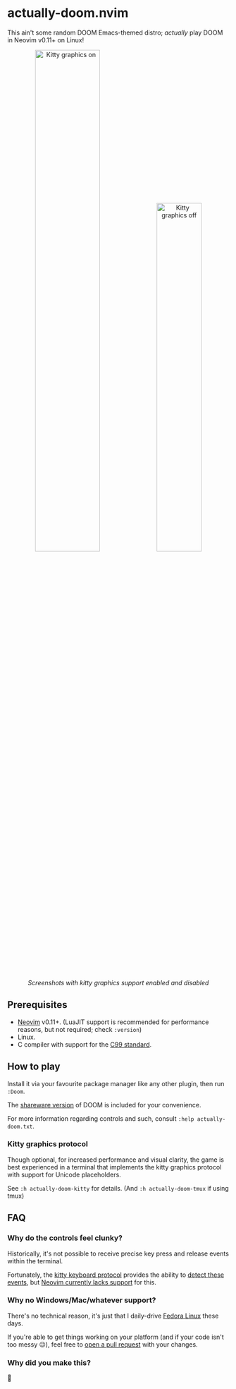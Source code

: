 # actually-doom.nvim

This ain't some random DOOM Emacs-themed distro; _actually_ play DOOM in Neovim
v0.11+ on Linux!

<p align="center">
    <img alt="Kitty graphics on" width="54%" src="https://github.com/user-attachments/assets/a20eb1c6-0522-4db7-98a2-3bc86ca6ac67"/>
    <img alt="Kitty graphics off" width="45%" src="https://github.com/user-attachments/assets/e9c451c9-4561-4db6-a3b9-1f07dad7813a"/>
    <br/>
    <i>Screenshots with kitty graphics support enabled and disabled</i>
</p>

## Prerequisites

- [Neovim](https://neovim.io/) v0.11+. (LuaJIT support is recommended for
  performance reasons, but not required; check `:version`)
- Linux.
- C compiler with support for the [C99 standard](https://en.wikipedia.org/wiki/C99).

## How to play

Install it via your favourite package manager like any other plugin, then run
`:Doom`.

The [shareware version](https://www.doomworld.com/classicdoom/info/shareware.php)
of DOOM is included for your convenience.

For more information regarding controls and such, consult
`:help actually-doom.txt`.

### Kitty graphics protocol

Though optional, for increased performance and visual clarity, the game is
best experienced in a terminal that implements the kitty graphics protocol
with support for Unicode placeholders.

See `:h actually-doom-kitty` for details. (And `:h actually-doom-tmux` if using
tmux)

## FAQ

### Why do the controls feel clunky?

Historically, it's not possible to receive precise key press and release events
within the terminal.

Fortunately, the [kitty keyboard protocol](https://sw.kovidgoyal.net/kitty/keyboard-protocol/)
provides the ability to [detect these events](https://sw.kovidgoyal.net/kitty/keyboard-protocol/#event-types),
but [Neovim currently lacks support](https://github.com/neovim/neovim/issues/27509)
for this.

### Why no Windows/Mac/whatever support?

There's no technical reason, it's just that I daily-drive [Fedora Linux](https://fedoraproject.org/)
these days.

If you're able to get things working on your platform (and if your code isn't
too messy 😉), feel free to [open a pull request](https://github.com/seandewar/actually-doom.nvim/pulls)
with your changes.

### Why did you make this?

🗿
